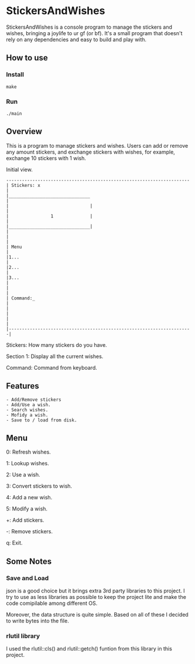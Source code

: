 # StickersAndWishes
StickersAndWishes is a console program to manage the stickers and wishes, bringing a joylife to ur gf (or bf).  It's a small program that doesn't rely on any dependencies and easy to build and play with.

## How to use ##
### Install ###
```make```

### Run ###
```./main```

## Overview ##
This is a program to manage stickers and wishes.   Users can add or remove any amount stickers, and exchange stickers with wishes,  for example, exchange 10 stickers with 1 wish.

Initial view.
```
----------------------------------------------------------------------
| Stickers: x                                                          |
|_______________________________                                       |
|                               |                                      |
|                1              |                                      |
|_______________________________|                                      |
|                                                                      |
| Menu                                                                 |
|1...                                                                  |
|2...                                                                  |
|3...                                                                  |
|                                                                      |
| Command:_                                                            |
|                                                                      |
|                                                                      |
|----------------------------------------------------------------------|
```

Stickers:   How many stickers do you have.

Section 1:  Display all the current wishes.

Command:  Command from keyboard.  

## Features ##

    - Add/Remove stickers
    - Add/Use a wish.
    - Search wishes.
    - Mofidy a wish.
    - Save to / load from disk.



## Menu ##

0: Refresh wishes.

1: Lookup wishes.

2: Use a wish.

3: Convert stickers to wish.

4: Add a new wish.

5: Modify a wish.

+: Add stickers.

-: Remove stickers.

q: Exit.

## Some Notes ##

### Save and Load ###

json is a good choice but it brings extra 3rd party libraries to this project.
I try to use as less libraries as possible to keep the project lite and
make the code comipilable among different OS.

Moreover, the data structure is quite simple.  Based on all of these I decided
to write bytes into the file.

### rlutil library ###

I used the rlutil::cls() and rlutil::getch() funtion from this library in this project.
